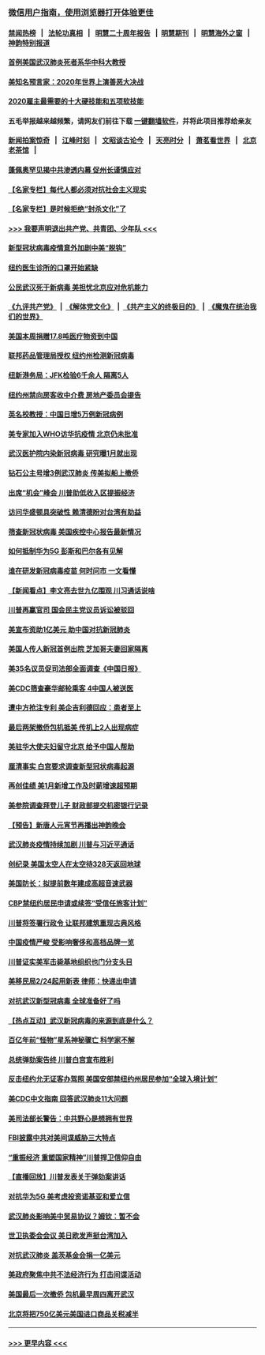 ### [微信用户指南，使用浏览器打开体验更佳](https://github.com/gfw-breaker/banned-news1/blob/master/indexes/wechat-guide.md?t=0)
#### [禁闻热榜](热点新闻.md?t=0)  &nbsp;&nbsp;|&nbsp;&nbsp; [法轮功真相](https://github.com/gfw-breaker/truth/blob/master/README.md?t=0) &nbsp;&nbsp;|&nbsp;&nbsp; [明慧二十周年报告](https://github.com/gfw-breaker/mh-reports/blob/master/README.md?t=0) &nbsp;&nbsp;|&nbsp;&nbsp;[明慧期刊](https://github.com/gfw-breaker/mh-qikan) &nbsp;&nbsp;|&nbsp;&nbsp; [明慧海外之窗](https://github.com/gfw-breaker/mh-news/blob/master/README.md?t=0) &nbsp;&nbsp;|&nbsp;&nbsp; [神韵特别报道](https://github.com/gfw-breaker/mh-news/blob/master/shenyun.md?t=0)
#### [首例美国武汉肺炎死者系华中科大教授](../pages/nsc412/n11855500.md?t=02092344) 
#### [美知名预言家：2020年世界上演善恶大决战](../pages/nsc412/n11855418.md?t=02092344) 
#### [2020雇主最需要的十大硬技能和五项软技能](../pages/nsc412/n11850953.md?t=02092344) 
#### 五毛举报越来越频繁，请网友们前往下载 [一键翻墙软件](https://github.com/gfw-breaker/ssr-accounts)，并将此项目推荐给亲友
#### [新闻拍案惊奇](https://github.com/gfw-breaker/banned-news1/blob/master/pages/link4.md) &nbsp;&nbsp;|&nbsp;&nbsp; [江峰时刻](https://github.com/gfw-breaker/banned-news1/blob/master/pages/link4.md) &nbsp;&nbsp;|&nbsp;&nbsp; [文昭谈古论今](https://github.com/gfw-breaker/banned-news1/blob/master/pages/link4.md) &nbsp;&nbsp;|&nbsp;&nbsp; [天亮时分](https://github.com/gfw-breaker/banned-news1/blob/master/pages/link4.md) &nbsp;&nbsp;|&nbsp;&nbsp; [萧茗看世界](https://github.com/gfw-breaker/banned-news1/blob/master/pages/link4.md) &nbsp;&nbsp;|&nbsp;&nbsp; [北京老茶馆](https://github.com/gfw-breaker/banned-news1/blob/master/pages/link4.md) &nbsp;&nbsp;|&nbsp;&nbsp; 
#### [蓬佩奥罕见揭中共渗透内幕 促州长谨慎应对](../pages/nsc412/n11854685.md?t=02092344) 
#### [【名家专栏】每代人都必须对抗社会主义现实](../pages/nsc412/n11831412.md?t=02092344) 
#### [【名家专栏】是时候拒绝“封杀文化”了](../pages/nsc412/n11814093.md?t=02092344) 
#### [>>> 我要声明退出共产党、共青团、少年队 <<<](https://github.com/begood0513/goodnews/blob/master/quit/letter.md) 
#### [新型冠状病毒疫情意外加剧中美“脱钩”](../pages/nsc412/n11854475.md?t=02092344) 
#### [纽约医生诊所的口罩开始紧缺](../pages/nsc412/n11853364.md?t=02092344) 
#### [公民武汉死于新病毒 美担忧北京应对危机能力](../pages/nsc412/n11854331.md?t=02092344) 
#### [《九评共产党》](https://github.com/begood0513/9ping.md/blob/master/README.md) &nbsp;|&nbsp; [《解体党文化》](../../../../jtdwh.md/blob/master/README.md)  &nbsp;|&nbsp; [《共产主义的终极目的》](../../../../gczydzjmd.md/blob/master/README.md) &nbsp;|&nbsp; [《魔鬼在统治我们的世界》](../../../../mgztzwmdsj.md/blob/master/README.md) 
#### [美国本周捐赠17.8吨医疗物资到中国](../pages/nsc412/n11854269.md?t=02092344) 
#### [联邦药品管理局授权  纽约州检测新冠病毒](../pages/nsc412/n11853371.md?t=02092344) 
#### [纽新港务局：JFK检验6千余人  隔离5人](../pages/nsc412/n11853366.md?t=02092344) 
#### [纽约州禁向房客收中介费  房地产委员会提告](../pages/nsc412/n11853360.md?t=02092344) 
#### [英名校教授：中国日增5万例新冠病例](../pages/nsc412/n11854174.md?t=02092344) 
#### [美专家加入WHO访华抗疫情 北京仍未批准](../pages/nsc412/n11854043.md?t=02092344) 
#### [武汉医护院内染新冠病毒 研究曝1月就出现](../pages/nsc412/n11852928.md?t=02092344) 
#### [钻石公主号增3例武汉肺炎 传美拟船上撤侨](../pages/nsc412/n11853240.md?t=02092344) 
#### [出席“机会”峰会 川普助低收入区提振经济](../pages/nsc412/n11853232.md?t=02092344) 
#### [访问华盛顿具突破性 赖清德盼对台湾有助益](../pages/nsc412/n11853129.md?t=02092344) 
#### [筛查新冠状病毒 美国疾控中心报告最新情况](../pages/nsc412/n11853070.md?t=02092344) 
#### [如何抵制华为5G 彭斯和巴尔各有见解](../pages/nsc412/n11852535.md?t=02092344) 
#### [谁在研发新冠病毒疫苗 何时问市 一文看懂](../pages/nsc412/n11852840.md?t=02092344) 
#### [【新闻看点】李文亮去世九亿围观 川习通话说啥](../pages/nsc412/n11852360.md?t=02092344) 
#### [川普再赢官司 国会民主党议员诉讼被驳回](../pages/nsc412/n11852287.md?t=02092344) 
#### [美宣布资助1亿美元 助中国对抗新冠肺炎](../pages/nsc412/n11852531.md?t=02092344) 
#### [美国人传人新冠首例出院 芝加哥夫妻回家隔离](../pages/nsc412/n11852452.md?t=02092344) 
#### [美35名议员促司法部全面调查《中国日报》](../pages/nsc412/n11852435.md?t=02092344) 
#### [美CDC筛查豪华邮轮乘客 4中国人被送医](../pages/nsc412/n11852085.md?t=02092344) 
#### [遭中方抢注专利 美企吉利德回应：患者至上](../pages/nsc412/n11852037.md?t=02092344) 
#### [最后两架撤侨包机抵美 传机上2人出现病症](../pages/nsc412/n11852173.md?t=02092344) 
#### [美驻华大使夫妇留守北京 给予中国人帮助](../pages/nsc412/n11852165.md?t=02092344) 
#### [厘清事实 白宫要求调查新型冠状病毒起源](../pages/nsc412/n11852106.md?t=02092344) 
#### [再创佳绩 美1月新增工作及时薪增速超预期](../pages/nsc412/n11852174.md?t=02092344) 
#### [美参院调查拜登儿子 财政部提交机密银行记录](../pages/nsc412/n11851808.md?t=02092344) 
#### [【预告】新唐人元宵节再播出神韵晚会](../pages/nsc412/n11843192.md?t=02092344) 
#### [武汉肺炎疫情持续加剧 川普与习近平通话](../pages/nsc412/n11851613.md?t=02092344) 
#### [创纪录 美国太空人在太空待328天返回地球](../pages/nsc412/n11851266.md?t=02092344) 
#### [美国防长：拟提前数年建成高超音速武器](../pages/nsc412/n11850959.md?t=02092344) 
#### [CBP禁纽约居民申请或续签“受信任旅客计划”](../pages/nsc412/n11850857.md?t=02092344) 
#### [川普将签署行政令 让联邦建筑重现古典风格](../pages/nsc412/n11850654.md?t=02092344) 
#### [中国疫情严峻 受影响奢侈和高档品牌一览](../pages/nsc412/n11850319.md?t=02092344) 
#### [川普证实美军击毙基地组织也门分支头目](../pages/nsc412/n11850383.md?t=02092344) 
#### [美移民局2/24起用新表 律师：快递出申请](../pages/nsc412/n11848220.md?t=02092344) 
#### [对抗武汉新型冠病毒 全球准备好了吗](../pages/nsc412/n11850142.md?t=02092344) 
#### [【热点互动】武汉新冠病毒的来源到底是什么？](../pages/nsc412/n11849749.md?t=02092344) 
#### [百亿年前“怪物”星系神秘骤亡 科学家不解](../pages/nsc412/n11849863.md?t=02092344) 
#### [总统弹劾案告终 川普白宫宣布胜利](../pages/nsc412/n11849985.md?t=02092344) 
#### [反击纽约允无证客办驾照  美国安部禁纽约州居民参加“全球入境计划”](../pages/nsc412/n11849828.md?t=02092344) 
#### [美CDC中文指南 回答武汉肺炎11大问题](../pages/nsc412/n11849703.md?t=02092344) 
#### [美司法部长警告：中共野心是想拥有世界](../pages/nsc412/n11849769.md?t=02092344) 
#### [FBI披露中共对美间谍威胁三大特点](../pages/nsc412/n11849700.md?t=02092344) 
#### [“重振经济 重塑国家精神”川普捍卫信仰自由](../pages/nsc412/n11849641.md?t=02092344) 
#### [【直播回放】川普发表关于弹劾案讲话](../pages/nsc412/n11849472.md?t=02092344) 
#### [对抗华为5G 美考虑投资诺基亚和爱立信](../pages/nsc412/n11849510.md?t=02092344) 
#### [武汉肺炎影响美中贸易协议？姆钦：暂不会](../pages/nsc412/n11849497.md?t=02092344) 
#### [世卫执委会会议 美日欧发声挺台湾加入](../pages/nsc412/n11849433.md?t=02092344) 
#### [对抗武汉肺炎 盖茨基金会捐一亿美元](../pages/nsc412/n11848953.md?t=02092344) 
#### [美政府聚焦中共不法经济行为 打击间谍活动](../pages/nsc412/n11849322.md?t=02092344) 
#### [美国最后一次撤侨 包机最早周四离开武汉](../pages/nsc412/n11849395.md?t=02092344) 
#### [北京将把750亿美元美国进口商品关税减半](../pages/nsc412/n11848896.md?t=02092344) 

----
#### [ >>> 更早内容 <<< ](../indexes/nsc412-earlier.md)
